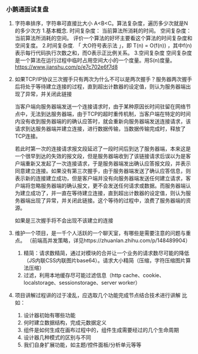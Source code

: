 ### 小鹅通面试复盘

1. 字符串排序，字符串可直接比大小 A<B<C。算法复杂度，遍历多少次就是N的多少次方
   1.基本概念.
    时间复杂度： 当前算法所消耗的时间。
    空间复杂度： 当前算法所消耗的空间。
    评价一个算法的好坏主要看这个算法的时间复杂度和空间复度。
    2.时间复杂度. 「 大O符号表示法 」，即 T(n) = O(f(n)) ，其中f(n)表示每行代码执行次数之和，而O表示正比例关系。
   3.空间复杂度
   空间复杂度是一个算法在运行过程中临时占用空间大小的一个度量。用S(n)度量。
   https://www.jianshu.com/p/e7c702e6f7d8

2. 如果TCP/IP协议三次握手只有两次为什么不可以是两次握手？服务器两次握手后将处于等待建立连接的过程，直到超出计数器的设定值，则认为服务器端出现了异常，并关闭此链接

   当客户端向服务器端发送一个连接请求时，由于某种原因长时间驻留在网络节点中，无法到达服务器端，由于TCP的超时重传机制，当客户端在特定的时间内没有收到服务器端的的确认应答时，就会重新向服务器端发送连接请求，该请求到达服务器端并建立连接，进行数据传输，当数据传输完成时，释放了TCP连接。

   若此时第一次的连接请求报文段延迟了一段时间后到达了服务器端，本来这是一个很早到达的失效的报文段，但是服务器端收到了该链接请求后误以为是客户端重新又发起了一次连接请求，于是服务器端发出确认应答报文段，并表示同意建立连接。如果没有第三次握手，由于服务器端发送了确认应答信息，则表示新的连接建立成功，但是客户端并没有向服务器端发送任何建立请求，客户端将忽略服务器端的确认报文，更不会发送任何请求或数据。而服务器端认为建立成功了，并一直在等待建立连接，直到超出计数器的设定值，则认为服务器端出现了异常，并关闭此链接。这个等待的过程中，浪费了服务器端的资源。

   如果是三次握手将不会出现不该建立的连接

3. 维护一个项目，是一千个人活跃的一个聊天室，有哪些是需要注意的问题与重点。
   （前端高并发策略，详见https://zhuanlan.zhihu.com/p/148489904）

   1. 精简：请求数精简，通过对模块的合并让一个业务的请求数尽可能的降低（JS内联CSS内联图片base64）。请求大小精简（压缩，字符压缩图片算法压缩）
   2. 过滤，利用本地缓存尽可能过滤信息（http cache、cookie、localstorage、sessionstorage、server worker）
   
4. 项目讲解过程讲的过于凌乱，应选取几个功能完成节点结合技术进行讲解
   比如：

   1. 设计器初始有哪些功能
   2. 何时建立数据结构，完成元数据定义
   3. 组件是如何生成在画布过程中的，组件生成需要经过的几个生命周期
   4. 设计器几种模式的区别与不同
   5. 我们自身扩展功能，如主题/控件面板/分析单元等等

